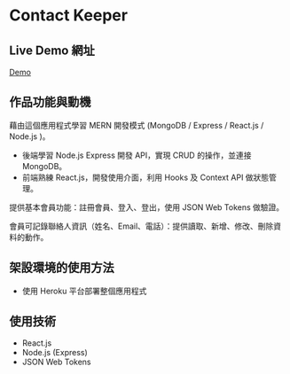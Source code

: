 # Contact Keeper

## Live Demo 網址

[Demo](https://evening-oasis-17833.herokuapp.com/)

## 作品功能與動機

藉由這個應用程式學習 MERN 開發模式 (MongoDB / Express / React.js / Node.js )。

-   後端學習 Node.js Express 開發 API，實現 CRUD 的操作，並連接 MongoDB。
-   前端熟練 React.js，開發使用介面，利用 Hooks 及 Context API 做狀態管理。

提供基本會員功能：註冊會員、登入、登出，使用 JSON Web Tokens 做驗證。

會員可記錄聯絡人資訊（姓名、Email、電話）：提供讀取、新增、修改、刪除資料的動作。

## 架設環境的使用方法

-   使用 Heroku 平台部署整個應用程式

## 使用技術

-   React.js
-   Node.js (Express)
-   JSON Web Tokens
